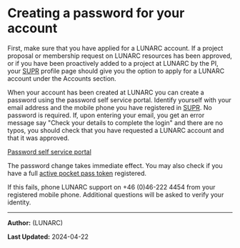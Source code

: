 # Creating a password for your account

First, make sure that you have applied for a LUNARC account. If a project proposal or membership request on LUNARC resources has been approved, or if you have been proactively added to a project at LUNARC by the PI, your [SUPR](https://supr.naiss.se/person/) profile page should give you the option to apply for a LUNARC account under the Accounts section.

When your account has been created at LUNARC you can create a password using the password self service portal. Identify yourself with your email address and the mobile phone you have registered in [SUPR](https://supr.naiss.se/person/). No password is required. If, upon entering your email, you get an error message say "Check your details to complete the login" and there are no typos, you should check that you have requested a LUNARC account and that it was approved.

[Password self service portal](https://phenix3.lunarc.lu.se/pss)

The password change takes immediate effect. You may also check if you have a full [active pocket pass token](https://lunarc-documentation.readthedocs.io/en/latest/getting_started/authenticator_howto/#checking-the-validity-of-your-token) registered.

If this fails, phone LUNARC support on +46 (0)46-222 4454 from your registered mobile phone. Additional questions will be asked to verify your identity.

---

**Author:**
(LUNARC)

**Last Updated:**
2024-04-22
